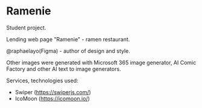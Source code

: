 # Ramenie

Student project.

Lending web page "Ramenie" - ramen restaurant.

@raphaelayo(Figma) - author of design and style.

Other images were generated with Microsoft 365 image generator, AI Comic Factory and other AI text to image generators.

Services, technologies used:
  - Swiper (https://swiperjs.com/)
  - IcoMoon (https://icomoon.io/)
